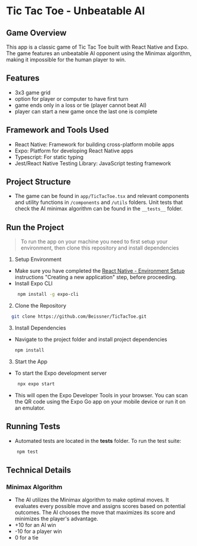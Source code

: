 # Tic Tac Toe - Unbeatable AI

## Game Overview
This app is a classic game of Tic Tac Toe built with React Native and Expo. The game features an unbeatable AI opponent using the Minimax algorithm, making it impossible for the human player to win.


## Features
- 3x3 game grid
- option for player or computer to have first turn
- game ends only in a loss or tie (player cannot beat AI)
- player can start a new game once the last one is complete


## Framework and Tools Used
- React Native: Framework for building cross-platform mobile apps
- Expo: Platform for developing React Native apps
- Typescript: For static typing
- Jest/React Native Testing Library: JavaScript testing framework


## Project Structure
- The game can be found in `app/TicTacToe.tsx` and relevant components and utility functions in `/components` and `/utils` folders. Unit tests that check the AI minimax algorithm can be found in the `__tests__` folder.


## Run the Project
> To run the app on your machine you need to first setup your environment, then clone this repository and install dependencies

1. Setup Environment

- Make sure you have completed the [React Native - Environment Setup](https://reactnative.dev/docs/environment-setup) instructions "Creating a new application" step, before proceeding.
- Install Expo CLI
  ```bash
   npm install -g expo-cli
   ```

2. Clone the Repository
 ```bash
   git clone https://github.com/Beissner/TicTacToe.git
   ```

3. Install Dependencies
- Navigate to the project folder and install project dependencies
   ```bash
   npm install
   ```

3. Start the App
- To start the Expo development server
   ```bash
    npx expo start
   ```
- This will open the Expo Developer Tools in your browser. You can scan the QR code using the Expo Go app on your mobile device or run it on an emulator.


## Running Tests
- Automated tests are located in the **__tests__** folder. To run the test suite:
```bash
    npm test
   ```

## Technical Details
### Minimax Algorithm
- The AI utilizes the Minimax algorithm to make optimal moves. It evaluates every possible move and assigns scores based on potential outcomes. The AI chooses the move that maximizes its score and minimizes the player's advantage.
- +10 for an AI win
- -10 for a player win
- 0 for a tie
